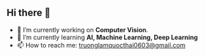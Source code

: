 ## Hi there 👋

- 🔭 I’m currently working on **Computer Vision**.
- 🌱 I’m currently learning **AI, Machine Learning, Deep Learning**
- 📫 How to reach me: truonglamquocthai0603@gmail.com


